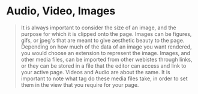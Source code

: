 # Audio, Video, Images

> It is always important to consider the size of an image, and the purpose for which it is clipped onto the page. Images can be figures, gifs, or jpeg's that are meant to give aesthetic beauty to the page. Depending on how much of the data of an image you want rendered, you would choose an extension to represent the image. Images, and other media files, can be imported from other webistes through links, or they can be stored in a file that the editor can access and link to your active page. Videos and Audio are about the same. It is important to note what tag do these media files take, in order to set them in the view that you require for your page.